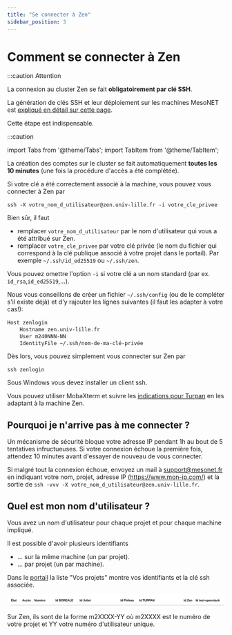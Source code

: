 ```yaml
---
title: "Se connecter à Zen"
sidebar_position: 3
---
```


# Comment se connecter à Zen

:::caution Attention

La connexion au cluster Zen se fait **obligatoirement par clé SSH**.

La génération de clés SSH et leur déploiement sur les machines MesoNET est [expliqué en détail sur cette page](/acces/ssh).

Cette étape est indispensable.

:::caution


import Tabs from '@theme/Tabs';
import TabItem from '@theme/TabItem';


<Tabs>
  <TabItem value="linux" label="GNU Linux/MacOS" default>

La création des comptes sur le cluster se fait automatiquement **toutes les 10 minutes** (une fois la procédure d'accès a été complétée).

Si votre clé a été correctement associé à la machine, vous pouvez vous connecter à Zen par

```shell
ssh -X votre_nom_d_utilisateur@zen.univ-lille.fr -i votre_cle_privee
```

Bien sûr, il faut
- remplacer `votre_nom_d_utilisateur` par le nom d'utilisateur qui vous a été attribué sur Zen.
- remplacer `votre_cle_privee` par votre clé privée (le nom du fichier qui correspond à la clé publique associé à votre projet dans le portail). Par exemple `~/.ssh/id_ed25519` ou `~/.ssh/zen`.

Vous pouvez omettre l'option `-i` si votre clé a un nom standard (par ex. `id_rsa`,`id_ed25519`,...).

Nous vous conseillons de créer un fichier `~/.ssh/config` (ou de le compléter s'il existe déjà) et d'y rajouter les lignes suivantes (il faut les adapter à votre cas!):

```shell
Host zenlogin
    Hostname zen.univ-lille.fr
    User m240NNN-NN
    IdentityFile ~/.ssh/nom-de-ma-clé-privée
```

Dès lors, vous pouvez simplement vous connecter sur Zen par

```shell
ssh zenlogin
```


  </TabItem>
  <TabItem value="windows" label="Windows">

Sous Windows vous devez installer un client ssh.

Vous pouvez utiliser MobaXterm et suivre les [indications pour Turpan](arch_exp/turpan) en les adaptant à la machine Zen.

  </TabItem>
</Tabs>


## Pourquoi je n'arrive pas à me connecter ?

Un mécanisme de sécurité bloque votre adresse IP pendant 1h au bout de 5 tentatives infructueuses.
Si votre connexion échoue la première fois, attendez 10 minutes avant d'essayer de nouveau de vous connecter.

Si malgré tout la connexion échoue, envoyez un mail à [support@mesonet.fr](mailto:support@mesonet.fr) en indiquant votre nom, projet, adresse IP (https://www.mon-ip.com/) et la sortie de `ssh -vvv -X votre_nom_d_utilisateur@zen.univ-lille.fr`.





## Quel est mon nom d'utilisateur ?

Vous avez un nom d'utilisateur pour chaque projet et pour chaque machine impliqué.

Il est possible d'avoir plusieurs identifiants
- ... sur la même machine (un par projet).
- ... par projet (un par machine).

Dans le [portail](https://acces.mesonet.fr) la liste "Vos projets" montre vos identifiants et la clé ssh associée.

![screenshot mesonet usernames](/img/mesonet-usernames.png)

Sur Zen, ils sont de la forme m2XXXX-YY où m2XXXX est le numéro de votre projet et YY votre numéro d'utilisateur unique.
